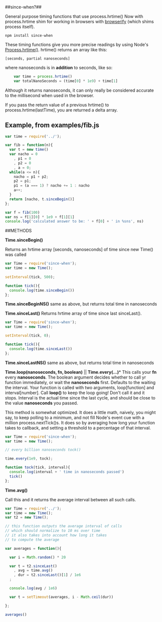 ##since-when?##

General purpose timing functions that use process.hrtime()
Now with process.hrtime shim for working in browsers with [browserify](https://github.com/substack/node-browserify) (which shims process itself).

```
npm install since-when
```

These timing functions give you more precise readings by using Node's [Process.hrtime()](http://nodejs.org/docs/latest/api/process.html#process_process_hrtime). 
hrtime() returns an array like this:

    [seconds, partial nanoseconds]

where nanoseconds is in __addition__ to seconds, like so:
```js
    var time = process.hrtime()
    var totalNanoSeconds = (time[0] * 1e9) + time[1]
```
Although it returns nanoseconds, it can only really be considered accurate to the millisecond when used in the browser.

If you pass the return value of a previous hrtime() to process.hrtime(lastTime), you are returned a delta array. 

## Example, from examples/fib.js

```js
var time = require('../');

var fib = function(n){
  var t = new time()
  var nacho = 0
    , p1 = 0
    , p2 = 0
    , a = 0;
  while(a <= n){
    nacho = p1 + p2;
    p2 = p1;
    p1 = (a === 1) ? nacho += 1 : nacho
    a++;
  }
  return [nacho, t.sinceBegin()]
};

var f = fib(100)
var ns = f[1][0] * 1e9 + f[1][1]
console.log('calculated answer to be: ' + f[0] + ' in %sns', ns)
```
    
##METHODS

**Time.sinceBegin()**

Returns an hrtime array [seconds, nanoseconds] of time since new Time() was called

```js
var Time = require('since-when');
var time = new Time();
  
setInterval(tick, 500);

function tick(){
  console.log(time.sinceBegin())  
};
```
**Time.sinceBeginNS()**
same as above, but returns total time in nanoseconds

**Time.sinceLast()**
Returns hrtime array of time since last sinceLast().

```js
var Time = require('since-when');
var time = new Time();

setInterval(tick, 0);

function tick(){
  console.log(time.sinceLast())
};
```
**Time.sinceLastNS()**
same as above, but returns total time in nanoseconds

**Time.loop(nanoseconds, fn, boolean)** ||
**Time.every(...)***
This calls your __fn__ every __nanoseconds__.
The boolean argument decides whether to call yr function immediately,
or wait the __nanoseconds__ first. Defaults to the waiting the interval. 
Your function is called with two arguments, loop[function] and interval[number].
Call __loop()__  to keep the loop going! Don't call it and it stops.
Interval is the actual time since the last cycle, and
should be close to the value __nanoseconds__ you passed.

This method is somewhat optimized. It does a little math, naively, you might say,
to keep polling to a minimum, and not fill Node's event cue
with a million process.nextTick()s. It does so by averaging how
long your function takes to callback, and setting a threshold to a percentage of that interval.

```js
var Time = require('since-when');
var time = new Time();

// every billion nanoseconds tock()

time.every(1e9, tock);

function tock(tick, interval){
  console.log(interval + ' time in nanoseconds passed')
  tick()
};
```

**Time.avg()**

Call this and it returns the average interval between all such calls.

```js
var Time = require('../');
var time = new Time();
var t2 = new Time();

// this function outputs the average interval of calls
// which should normalize to 10 ms over time
// it also takes into account how long it takes   
// to compute the average

var averages = function(){

  var i = Math.random() * 20

  var t = t2.sinceLast()
    , avg = time.avg()
    , dur = t2.sinceLast()[1] / 1e6
  ;

  console.log(avg / 1e6)

  var t = setTimeout(averages, i - Math.ceil(dur))

};

averages()
```
